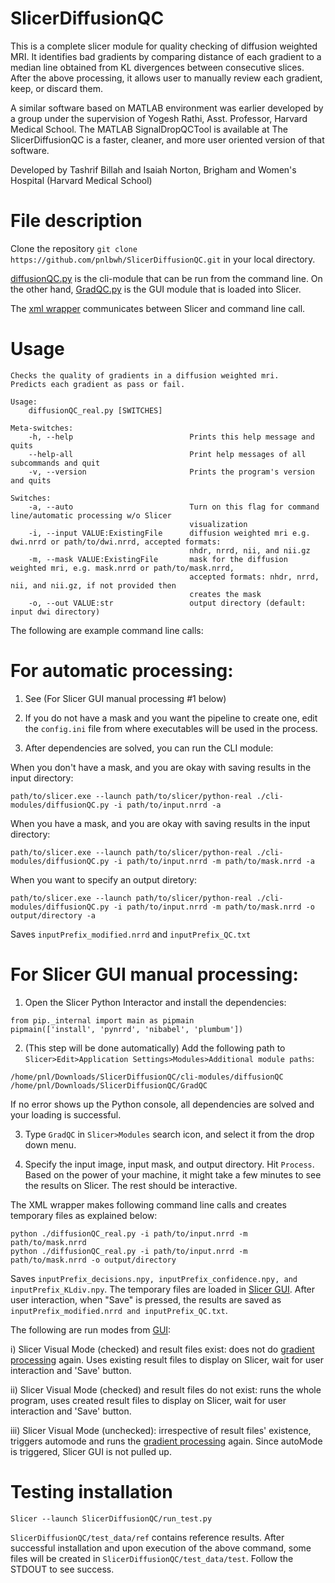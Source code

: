 # SlicerDiffusionQC


This is a complete slicer module for quality checking of diffusion weighted MRI. It 
identifies bad gradients by comparing distance of each gradient to a median line obtained from 
KL divergences between consecutive slices. After the above processing, it allows user to manually 
review each gradient, keep, or discard them.

A similar software based on MATLAB environment was earlier developed by a group 
under the supervision of Yogesh Rathi, Asst. Professor, Harvard Medical School. 
The MATLAB SignalDropQCTool is available at [](https://github.com/pnlbwh/SignalDropQCTool)
The SlicerDiffusionQC is a faster, cleaner, and more user oriented version of that software.

Developed by Tashrif Billah and Isaiah Norton, Brigham and Women's Hospital (Harvard Medical School)



# File description

Clone the repository `git clone https://github.com/pnlbwh/SlicerDiffusionQC.git` in your local directory.


[diffusionQC.py](cli-modules/diffusionQC/diffusionQC.py) is the cli-module that can be run from the command line. On the other hand, [GradQC.py](GradQC/GradQC.py) is the GUI module that is loaded into Slicer.


The [xml wrapper](diffusionQC/diffusionQC.xml) communicates between Slicer and command line call.

# Usage


```
Checks the quality of gradients in a diffusion weighted mri.
Predicts each gradient as pass or fail.

Usage:
    diffusionQC_real.py [SWITCHES] 

Meta-switches:
    -h, --help                          Prints this help message and quits
    --help-all                          Print help messages of all subcommands and quit
    -v, --version                       Prints the program's version and quits

Switches:
    -a, --auto                          Turn on this flag for command line/automatic processing w/o Slicer
                                        visualization
    -i, --input VALUE:ExistingFile      diffusion weighted mri e.g. dwi.nrrd or path/to/dwi.nrrd, accepted formats:
                                        nhdr, nrrd, nii, and nii.gz
    -m, --mask VALUE:ExistingFile       mask for the diffusion weighted mri, e.g. mask.nrrd or path/to/mask.nrrd,
                                        accepted formats: nhdr, nrrd, nii, and nii.gz, if not provided then
                                        creates the mask
    -o, --out VALUE:str                 output directory (default: input dwi directory)

```

The following are example command line calls:

# For automatic processing:

1. See (For Slicer GUI manual processing #1 below)


2. If you do not have a mask and you want the pipeline to create one, edit the `config.ini` file from where executables will be used in the process.


3. After dependencies are solved, you can run the CLI module:

When you don't have a mask, and you are okay with saving results in the input directory:

`path/to/slicer.exe --launch path/to/slicer/python-real ./cli-modules/diffusionQC.py -i path/to/input.nrrd -a`


When you have a mask, and you are okay with saving results in the input directory: 

`path/to/slicer.exe --launch path/to/slicer/python-real ./cli-modules/diffusionQC.py -i path/to/input.nrrd -m path/to/mask.nrrd -a`


When you want to specify an output diretory:

`path/to/slicer.exe --launch path/to/slicer/python-real ./cli-modules/diffusionQC.py -i path/to/input.nrrd -m path/to/mask.nrrd -o output/directory -a`

Saves `inputPrefix_modified.nrrd` and `inputPrefix_QC.txt`

# For Slicer GUI manual processing:

1. Open the Slicer Python Interactor and install the dependencies:

```
from pip._internal import main as pipmain
pipmain(['install', 'pynrrd', 'nibabel', 'plumbum'])

```

2. (This step will be done automatically) Add the following path to `Slicer>Edit>Application Settings>Modules>Additional module paths`:

```
/home/pnl/Downloads/SlicerDiffusionQC/cli-modules/diffusionQC
/home/pnl/Downloads/SlicerDiffusionQC/GradQC
```

If no error shows up the Python console, all dependencies are solved and your loading is successful. 

3. Type `GradQC` in `Slicer>Modules` search icon, and select it from the drop down menu.


4. Specify the input image, input mask, and output directory. Hit `Process`. Based on the power of your machine, it might take a few minutes to see the results on Slicer. The rest should be interactive.


The XML wrapper makes following command line calls and creates temporary files as explained below:

```
python ./diffusionQC_real.py -i path/to/input.nrrd -m path/to/mask.nrrd
python ./diffusionQC_real.py -i path/to/input.nrrd -m path/to/mask.nrrd -o output/directory

```

Saves `inputPrefix_decisions.npy, inputPrefix_confidence.npy, and inputPrefix_KLdiv.npy`. The temporary files are loaded in 
[Slicer GUI](GradQC). After user interaction, when "Save"
is pressed, the results are saved as `inputPrefix_modified.nrrd and inputPrefix_QC.txt`.

The following are run modes from [GUI](GradQC/GradQC.py):

i) Slicer Visual Mode (checked) and result files exist: does not do [gradient processing](cli-modules/diffusionQC/qclib/gradient_process.py) again.
Uses existing result files to display on Slicer, wait for user interaction and 'Save' button.

ii) Slicer Visual Mode (checked) and result files do not exist: runs the whole program, uses created result files to display on Slicer, wait for user interaction and 'Save' button.

iii) Slicer Visual Mode (unchecked): irrespective of result files' existence, triggers automode and runs the [gradient processing](cli-modules/diffusionQC/qclib/gradient_process.py) again.
Since autoMode is triggered, Slicer GUI is not pulled up.


# Testing installation

`Slicer --launch SlicerDiffusionQC/run_test.py`

`SlicerDiffusionQC/test_data/ref` contains reference results. 
After successful installation and upon execution of the above command, some files will be created in `SlicerDiffusionQC/test_data/test`. 
Follow the STDOUT to see success.


